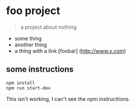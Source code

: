 # foo project

> a project about nothing

- some thing
- another thing
- a thing with a link [foobar] (http://www.x.com)


## some instructions

```
npm install
npm run start-dev

```
This isn't working, I can't see the npm instrucitions.